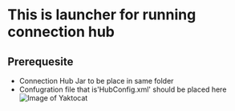 # This is launcher for running connection hub
## Prerequesite 
* Connection Hub Jar to be place in same folder 
* Confugration file that is'HubConfig.xml' should be placed here
![Image of Yaktocat](https://www.loopwiki.com/wp-content/uploads/2020/05/Connection_Hub.png)

